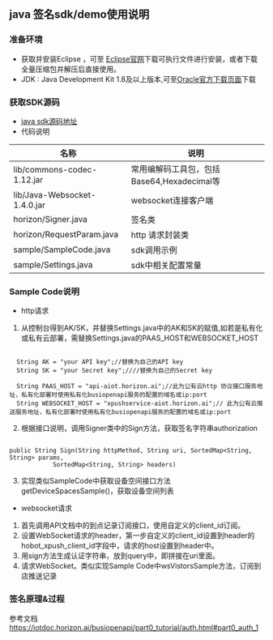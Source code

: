 ## java 签名sdk/demo使用说明
### 准备环境
* 获取并安装Eclipse ，可至 [Eclipse官网](https://www.eclipse.org/downloads/)下载可执行文件进行安装，或者下载全量压缩包并解压后直接使用。
* JDK : Java Development Kit 1.8及以上版本,可至[Oracle官方下载页面](https://www.oracle.com/technetwork/java/javase/downloads/index.html)下载
### 获取SDK源码
* [java sdk源码地址](https://github.com/iotdoc/busiSDK/tree/master/auth/java)
* 代码说明

| 名称 | 说明
|---|---
|lib/commons-codec-1.12.jar|常用编解码工具包，包括Base64,Hexadecimal等
|lib/Java-Websocket-1.4.0.jar|websocket连接客户端
|horizon/Signer.java|签名类
|horizon/RequestParam.java|http 请求封装类
|sample/SampleCode.java|sdk调用示例
|sample/Settings.java|sdk中相关配置常量

### Sample Code说明
* http请求
1. 从控制台得到AK/SK，并替换Settings.java中的AK和SK的赋值,如若是私有化或私有云部署，需替换Settings.java的PAAS_HOST和WEBSOCKET_HOST

```

  String AK = "your API key";//替换为自己的API key
  String SK = "your Secret key";////替换为自己的Secret key

  String PAAS_HOST = "api-aiot.horizon.ai";//此为公有云http 协议接口服务地址，私有化部署时使用私有化busiopenapi服务的配置的域名或ip:port
  String WEBSOCKET_HOST = "xpushservice-aiot.horizon.ai";// 此为公有云推送服务地址，私有化部署时使用私有化busiopenapi服务的配置的域名或ip:port

```
2. 根据接口说明，调用Signer类中的Sign方法，获取签名字符串authorization

```

public String Sign(String httpMethod, String uri, SortedMap<String, String> params,
            SortedMap<String, String> headers) 
```
3. 实现类似SampleCode中获取设备空间接口方法getDeviceSpacesSample()，获取设备空间列表
* websocket请求
1. 首先调用API文档中的到点记录订阅接口，使用自定义的client_id订阅。
2. 设置WebSocket请求的header，第一步自定义的client_id设置到header的hobot_xpush_client_id字段中，请求的host设置到header中。
3. 用sign方法生成认证字符串，放到query中，即拼接在uri里面。
4. 请求WebSocket。类似实现Sample Code中wsVistorsSample方法，订阅到店推送记录
### 签名原理&过程
参考文档
https://iotdoc.horizon.ai/busiopenapi/part0_tutorial/auth.html#part0_auth_1

